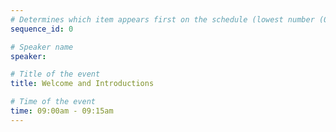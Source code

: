```yaml
---
# Determines which item appears first on the schedule (lowest number (0) appears first)
sequence_id: 0

# Speaker name
speaker:

# Title of the event
title: Welcome and Introductions

# Time of the event
time: 09:00am - 09:15am
---
```

